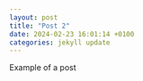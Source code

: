 ```yaml
---
layout: post
title: "Post 2"
date: 2024-02-23 16:01:14 +0100
categories: jekyll update
---
```


Example of a post
